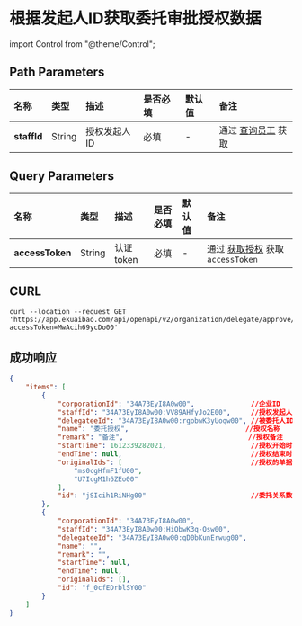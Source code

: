 # 根据发起人ID获取委托审批授权数据

import Control from "@theme/Control";

<Control
method="GET"
url="/api/openapi/v2/organization/delegate/approve/$`staffId`"
/>

## Path Parameters

| 名称 | 类型 | 描述 | 是否必填 | 默认值 | 备注 |
| :--- | :--- | :--- | :--- |:--- | :--- |
| **staffId** | String | 授权发起人ID | 必填 | - | 通过 [查询员工](/docs/open-api/corporation/get-staff-ids) 获取 |

## Query Parameters

| 名称 | 类型 | 描述 | 是否必填 | 默认值 | 备注 |
| :--- | :--- | :--- | :--- |:--- | :--- |
| **accessToken** | String | 认证token | 必填 | - | 通过 [获取授权](/docs/open-api/getting-started/auth) 获取 `accessToken` |

## CURL
```shell
curl --location --request GET 'https://app.ekuaibao.com/api/openapi/v2/organization/delegate/approve/$34A73EyI8A0w00:VV89AHfyJo2E00?accessToken=MwAcih69ycDo00'
```

## 成功响应
```json
{
    "items": [
        {
            "corporationId": "34A73EyI8A0w00",              //企业ID
            "staffId": "34A73EyI8A0w00:VV89AHfyJo2E00",     //授权发起人ID
            "delegateeId": "34A73EyI8A0w00:rgobwK3yUoqw00", //被委托人ID
            "name": "委托授权",                             //授权名称
            "remark": "备注",                               //授权备注
            "startTime": 1612339282021,                     //授权开始时间
            "endTime": null,                                //授权结束时间
            "originalIds": [                                //授权的单据源模板ID集合
                "ms0cgHfmF1fU00",
                "U7IcgM1h6ZEo00"
            ],
            "id": "jSIcih1RiNHg00"                          //委托关系数据ID
        },
        {
            "corporationId": "34A73EyI8A0w00",
            "staffId": "34A73EyI8A0w00:HiQbwK3q-Qsw00",
            "delegateeId": "34A73EyI8A0w00:qD0bKunErwug00",
            "name": "",
            "remark": "",
            "startTime": null,
            "endTime": null,
            "originalIds": [],
            "id": "f_0cfEDrblSY00"
        }
    ]
}
```
